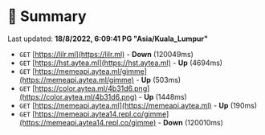 # 📖 Summary
Last updated: **18/8/2022, 6:09:41 PG "Asia/Kuala_Lumpur"**

- `GET` [https://lilr.ml](https://lilr.ml) - **Down** (120049ms)
- `GET` [https://hst.aytea.ml](https://hst.aytea.ml) - **Up** (4694ms)
- `GET` [https://memeapi.aytea.ml/gimme](https://memeapi.aytea.ml/gimme) - **Up** (503ms)
- `GET` [https://color.aytea.ml/4b31d6.png](https://color.aytea.ml/4b31d6.png) - **Up** (1448ms)
- `GET` [https://memeapi.aytea.ml](https://memeapi.aytea.ml) - **Up** (190ms)
- `GET` [https://memeapi.aytea14.repl.co/gimme](https://memeapi.aytea14.repl.co/gimme) - **Down** (120010ms)
